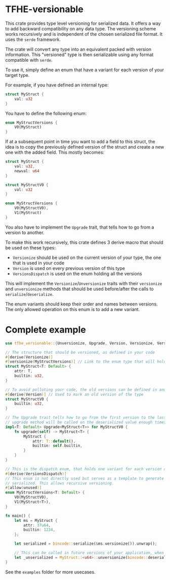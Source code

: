 # TFHE-versionable
This crate provides type level versioning for serialized data. It offers a way
to add backward compatibility on any data type. The versioning scheme works
recursively and is independent of the chosen serialized file format. It uses the
`serde` framework.

The crate will convert any type into an equivalent packed with version
information. This "versioned" type is then serializable using any format
compatible with `serde`.

To use it, simply define an enum that have a variant for each version of your
target type.

For example, if you have defined an internal type:
```rust
struct MyStruct {
	val: u32
}
```

You have to define the following enum:
```rust
enum MyStructVersions {
	V0(MyStruct)
}
```

If at a subsequent point in time you want to add a field to this struct, the
idea is to copy the previously defined version of the struct and create a new
one with the added field. This mostly becomes:
```rust
struct MyStruct {
	val: u32,
	newval: u64
}

struct MyStructV0 {
	val: u32
}

enum MyStructVersions {
	V0(MyStructV0),
	V1(MyStruct)
}
```

You also have to implement the `Upgrade` trait, that tells how to go from a
version to another.

To make this work recursively, this crate defines 3 derive macro that should be
used on these types:
- `Versionize` should be used on the current version of your type, the one that
  is used in your code
- `Version` is used on every previous version of this type
- `VersionsDispatch` is used on the enum holding all the versions

This will implement the `Versionize`/`Unversionize` traits with their
`versionize` and `unversionize` methods that should be used before/after the
calls to `serialize`/`deserialize`.

The enum variants should keep their order and names between versions. The only
allowed operation on this enum is to add a new variant.

# Complete example
```rust
use tfhe_versionable::{Unversionize, Upgrade, Version, Versionize, VersionsDispatch};

// The structure that should be versioned, as defined in your code
#[derive(Versionize)]
#[versionize(MyStructVersions)] // Link to the enum type that will holds all the versions of this type
struct MyStruct<T: Default> {
    attr: T,
    builtin: u32,
}

// To avoid polluting your code, the old versions can be defined in another module/file, along with the dispatch enum
#[derive(Version)] // Used to mark an old version of the type
struct MyStructV0 {
    builtin: u32,
}

// The Upgrade trait tells how to go from the first version to the last. During unversioning, the
// upgrade method will be called on the deserialized value enough times to go to the last variant.
impl<T: Default> Upgrade<MyStruct<T>> for MyStructV0 {
    fn upgrade(self) -> MyStruct<T> {
        MyStruct {
            attr: T::default(),
            builtin: self.builtin,
        }
    }
}

// This is the dispatch enum, that holds one variant for each version of your type.
#[derive(VersionsDispatch)]
// This enum is not directly used but serves as a template to generate new enums that will be
// serialized. This allows recursive versioning.
#[allow(unused)]
enum MyStructVersions<T: Default> {
    V0(MyStructV0),
    V1(MyStruct<T>),
}

fn main() {
    let ms = MyStruct {
        attr: 37u64,
        builtin: 1234,
    };

    let serialized = bincode::serialize(&ms.versionize()).unwrap();

    // This can be called in future versions of your application, when more variants have been added
    let _unserialized = MyStruct::<u64>::unversionize(bincode::deserialize(&serialized).unwrap());
}
```

See the `examples` folder for more usecases.
